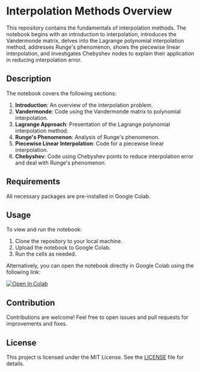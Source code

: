 # Interpolation Methods Overview

This repository contains the fundamentals of interpolation methods. The notebook begins with an introduction to interpolation, introduces the Vandermonde matrix, delves into the Lagrange polynomial interpolation method, addresses Runge's phenomenon, shows the piecewise linear interpolation, and investigates Chebyshev nodes to explain their application in reducing interpolation error.

## Description

The notebook covers the following sections:

1. **Introduction**: An overview of the interpolation problem.
2. **Vandermonde**: Code using the Vandermonde matrix to polynomial interpolation.
3. **Lagrange Approach**: Presentation of the Lagrange polynomial interpolation method.
4. **Runge's Phenomenon**: Analysis of Runge's phenomenon.
5. **Piecewise Linear Interpolation**: Code for a piecewise linear interpolation.
6. **Chebyshev**: Code using Chebyshev points to reduce interpolation error and deal with Runge's phenomenon.

## Requirements

All necessary packages are pre-installed in Google Colab.

## Usage

To view and run the notebook:

1. Clone the repository to your local machine.
2. Upload the notebook to Google Colab.
3. Run the cells as needed.

Alternatively, you can open the notebook directly in Google Colab using the following link:

[![Open In Colab](https://colab.research.google.com/assets/colab-badge.svg)](https://colab.research.google.com/github/marcosgvjunior/Interpolation-Methods-Overview/blob/main/Interpolation.ipynb)

## Contribution

Contributions are welcome! Feel free to open issues and pull requests for improvements and fixes.

## License

This project is licensed under the MIT License. See the [LICENSE](LICENSE) file for details.
